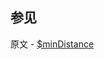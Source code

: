 ## 参见

原文 - [$minDistance]( https://docs.mongodb.com/manual/reference/operator/query/minDistance/ )

